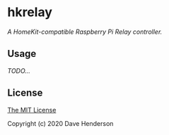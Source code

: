 # hkrelay

_A HomeKit-compatible Raspberry Pi Relay controller._

## Usage

_TODO..._

## License

[The MIT License](http://opensource.org/licenses/MIT)

Copyright (c) 2020 Dave Henderson
